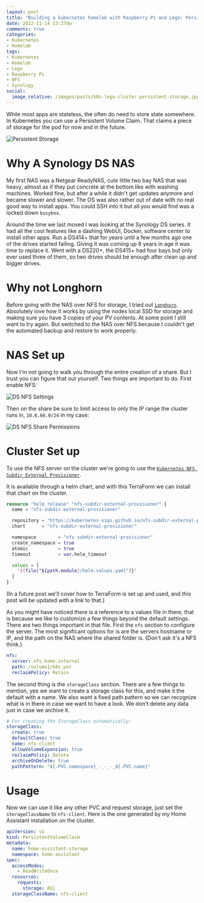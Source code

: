 ```yaml
---
layout: post
title: "Building a kubernetes homelab with Raspberry Pi and Lego: Persistent Data Storage for PVC's"
date: 2022-11-14 13:37dw
comments: true
categories:
- Kubernetes
- Homelab
tags:
- Kubernetes
- Homelab
- Lego
- Raspberry Pi
- NFS
- Synology
social:
  image_relative: /images/posts/k8s-lego-cluster-persistent-storage.jpg
---
```


While most apps are stateless, the often do need to store state somewhere. In Kubernetes you can use a Persistent
Volume Claim. That claims a piece of storage for the pod for now and in the future.

![Persistent Storage](/images/posts/k8s-lego-cluster-persistent-storage.jpg)

<!-- More -->

# Why A Synology DS NAS

My first NAS was a Netgear ReadyNAS, cute little two bay NAS that was heavy, almost as if they put concrete at the
bottom like with washing machines. Worked fine, but after a while it didn't get updates anymore and became slower and
slower. The OS was also rather out of date with no real good way to install apps. You could SSH into it but all you
would find was a locked down `busybox`.

Around the time we last moved I was looking at the Synology DS series. It had all the cool features like a dashing
WebUI, Docker, software center to install other apps. Run a DS414+ that for years until a few months ago one of the
drives started failing. Giving it was coming up 8 years in age it was time to replace it. Went with a DS220+, the
DS415+ had four bays but only ever used three of them, so two drives should be enough after clean up and bigger drives.

# Why not Longhorn

Before going with the NAS over NFS for storage, I tried out [`Longhorn`](https://longhorn.io/). Absolutely love how it
works by using the nodes local SSD for storage and making sure you have 3 copies of your PV contents. At some point I
still want to try again. But switched to the NAS over NFS because I couldn't get the automated backup and restore to
work properly.

# NAS Set up

Now I'm not going to walk you through the entire creation of a share. But I trust you can figure that out yourself. Two
things are important to do. First enable NFS:

![DS NFS Settings](/images/posts/k8s-lego-cluster-persistent-storage-nfs-settings.jpg)

Then on the share be sure to limit access to only the IP range the cluster runs in, `10.6.66.0/24` in my case:

![DS NFS Share Permissions](/images/posts/k8s-lego-cluster-persistent-storage-nfs-share-permissions.jpg)

# Cluster Set up

To use the NFS server on the cluster we're going to use the
[`Kubernetes NFS Subdir External Provisioner`](https://github.com/kubernetes-sigs/nfs-subdir-external-provisioner).

It is available through a helm chart, and with this TerraForm we can install that chart on the cluster.

```terraform
resource "helm_release" "nfs-subdir-external-provisioner" {
  name = "nfs-subdir-external-provisioner"

  repository = "https://kubernetes-sigs.github.io/nfs-subdir-external-provisioner"
  chart      = "nfs-subdir-external-provisioner"

  namespace        = "nfs-subdir-external-provisioner"
  create_namespace = true
  atomic           = true
  timeout          = var.helm_timeout

  values = [
    "${file("${path.module}/helm.values.yaml")}"
  ]
}
```

(In a future post we'll cover how to TerraForm is set up and used, and this post will be updated with a link to that.)

As you might have noticed there is a reference to a values file in there, that is because we like to customize a few things
beyond the default settings. There are two things important in that file. First the `nfs` section to configure the
server. The most significant options for is are the servers hostname or IP, and the path on the NAS where the shared
folder is. (Don't ask it's a NFS think.)

```yaml
nfs:
  server: nfs.home.internal
  path: /volume1/k8s_pvc
  reclaimPolicy: Retain
```

The second thing is the `storageClass` section. There are a few things to mention, yes we want to create a storage
class for this, and make it the default with a name. We also want a fixed path pattern so we can recognize what is in
there in case we want to have a look. We don't delete any data just in case we archive it.

```yaml
# For creating the StorageClass automatically:
storageClass:
  create: true
  defaultClass: true
  name: nfs-client
  allowVolumeExpansion: true
  reclaimPolicy: Delete
  archiveOnDelete: true
  pathPattern: "${.PVC.namespace}_-_-_-_${.PVC.name}"
```

# Usage

Now we can use it like any other PVC and request storage, just set the `storageClassName` to `nfs-client`. Here is the
one generated by my Home Assistant installation on the cluster.

```yaml
apiVersion: v1
kind: PersistentVolumeClaim
metadata:
  name: home-assistant-storage
  namespace: home-assistant
spec:
  accessModes:
    - ReadWriteOnce
  resources:
    requests:
      storage: 8Gi
  storageClassName: nfs-client
```

